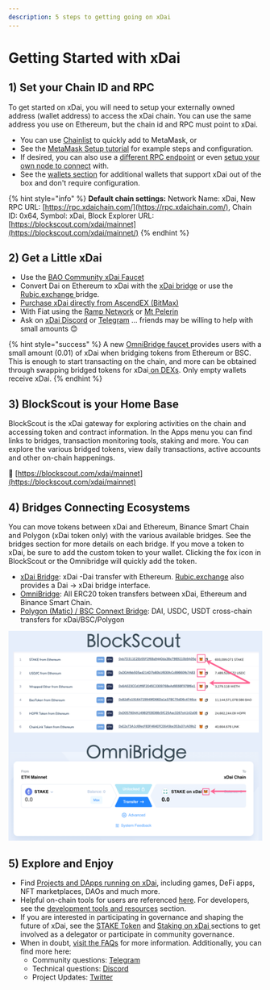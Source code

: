 ```yaml
---
description: 5 steps to getting going on xDai
---
```


# Getting Started with xDai

## 1\) Set your Chain ID and RPC

To get started on xDai, you will need to setup your externally owned address \(wallet address\) to access the xDai chain. You can use the same address you use on Ethereum, but the chain id and RPC must point to xDai.  

* You can use [Chainlist](https://chainlist.org/) to quickly add to MetaMask, or
* See the [MetaMask Setup tutorial](wallets/metamask/metamask-setup.md) for example steps and configuration.
* If desired, you can also use a [different RPC endpoint](../for-developers/developer-resources/#json-rpc-endpoints) or even [setup your own node to connect](../for-developers/install-xdai-client/) with.
* See the [wallets section](wallets/) for additional wallets that support xDai out of the box and don't require configuration.

{% hint style="info" %}
**Default chain settings:** Network Name: xDai,  New RPC URL: [https://rpc.xdaichain.com/](https://rpc.xdaichain.com/), Chain ID: 0x64, Symbol: xDai, Block Explorer URL: [https://blockscout.com/xdai/mainnet](https://blockscout.com/xdai/mainnet/)
{% endhint %}

## 2\) Get a Little xDai  

* Use the [BAO Community xDai Faucet](https://xdai-app.herokuapp.com/faucet)
* Convert Dai on Ethereum to xDai with the [xDai bridge](bridges/converting-xdai-via-bridge/) or use the [Rubic.exchange ](https://rubic.exchange/)bridge.
* [Purchase xDai directly from AscendEX \(BitMax\)](https://bitmax.io/en/basic/cashtrade-spottrading/usdt/xdai)
* With Fiat using the [Ramp Network](get-xdai-tokens/buying-xdai-with-fiat/ramp-network.md) or [Mt Pelerin](get-xdai-tokens/buying-xdai-with-fiat/mt-pelerin.md)
* Ask on [xDai Discord](https://discord.gg/mPJ9zkq) or [Telegram](https://t.me/xdaistable) ... friends may be willing to help with small amounts 😊 

{% hint style="success" %}
A new [OmniBridge faucet ](get-xdai-tokens/xdai-faucet.md#omnibridge-faucet) provides users with a small amount \(0.01\) of xDai when bridging tokens from Ethereum or BSC. This is enough to start transacting on the chain, and more can be obtained through swapping bridged tokens for xDai[ on DEXs](../about-xdai/project-spotlights/#defi). Only empty wallets receive xDai.
{% endhint %}

## 3\) BlockScout is your Home Base

BlockScout is the xDai gateway for exploring activities on the chain and accessing token and contract information. In the Apps menu you can find links to bridges, transaction monitoring tools, staking and more. You can explore the various bridged tokens, view daily transactions, active accounts and other on-chain happenings.

🔎 [https://blockscout.com/xdai/mainnet](https://blockscout.com/xdai/mainnet)

## 4\) Bridges Connecting Ecosystems

You can move tokens between xDai and Ethereum, Binance Smart Chain and Polygon \(xDai token only\) with the various available bridges. See the bridges section for more details on each bridge.  If you move a token to xDai, be sure to add the custom token to your wallet. Clicking the fox icon in BlockScout or the Omnibridge will quickly add the token.

* [xDai Bridge](https://bridge.xdaichain.com/): xDai -Dai transfer with Ethereum. [Rubic.exchange](https://rubic.exchange/) also provides a Dai -&gt; xDai bridge interface.
* [OmniBridge](https://omni.xdaichain.com/): All ERC20 token transfers between xDai, Ethereum and Binance Smart Chain.
* [Polygon \(Matic\) / BSC Connext Bridge](https://www.xpollinate.io/):  DAI, USDC, USDT cross-chain transfers for xDai/BSC/Polygon

![Add tokens bridged to xDai to your MetaMask Wallet by clicking the Fox icon](../.gitbook/assets/foxes%20%282%29%20%282%29%20%282%29%20%282%29%20%282%29%20%282%29%20%282%29%20%282%29%20%282%29%20%281%29.png)

## 5\) Explore and Enjoy

* Find [Projects and DApps running on xDai](../about-xdai/project-spotlights/), including games, DeFi apps, NFT marketplaces, DAOs and much more.
* Helpful on-chain tools for users are referenced [here](applications/). For developers, see the [development tools and resources](../for-developers/developer-resources/) section.
* If you are interested in participating in governance and shaping the future of xDai, see the [STAKE Token](../for-stakers/stake-token/) and [Staking on xDai ](../for-stakers/staking-protocol/)sections to get involved as a delegator or participate in community governance.
* When in doubt, [visit the FAQs](../about-xdai/faqs/) for more information. Additionally, you can find more here:
  * Community questions: [Telegram](https://t.me/xdaistable)
  * Technical questions: [Discord](https://discord.gg/mPJ9zkq)
  * Project Updates: [Twitter](https://twitter.com/xdaichain)

